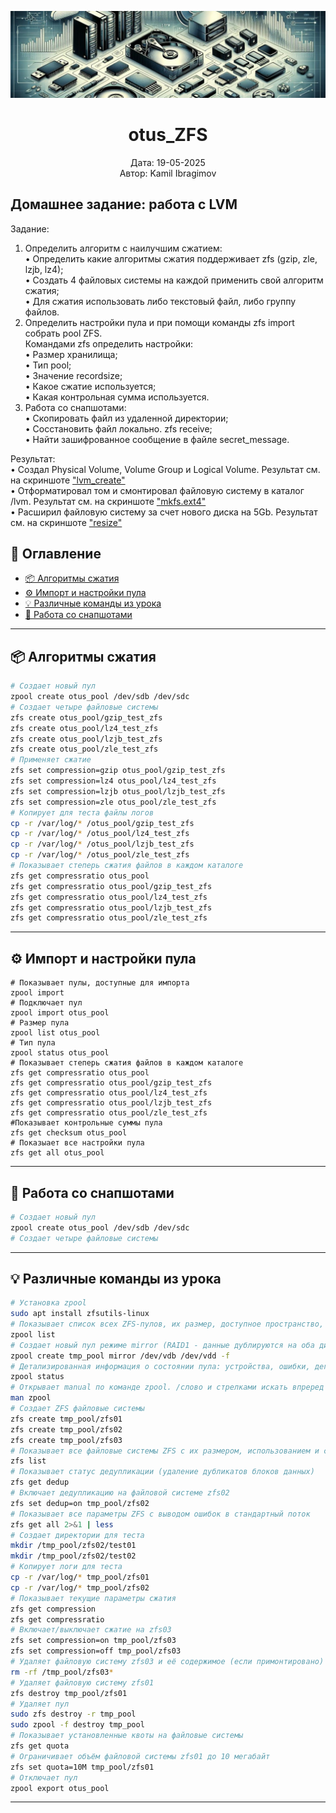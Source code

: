 <p align="center">
  <img src="https://github.com/kamil1403/otus_LVM-1/blob/main/screenshots/lvm.jpg" alt="RAID Banner" width="800">
</p>

<h1 align="center">otus_ZFS</h1>
<p align="center">Дата: 19-05-2025<br>Автор: Kamil Ibragimov</p>

## Домашнее задание: работа с LVM
Задание:   
1. Определить алгоритм с наилучшим сжатием:   
• Определить какие алгоритмы сжатия поддерживает zfs (gzip, zle, lzjb, lz4);   
• Cоздать 4 файловых системы на каждой применить свой алгоритм сжатия;   
• Для сжатия использовать либо текстовый файл, либо группу файлов.   
2. Определить настройки пула и при помощи команды zfs import собрать pool ZFS.   
Командами zfs определить настройки:     
• Размер хранилища;   
• Тип pool;   
• Значение recordsize;   
• Какое сжатие используется;   
• Какая контрольная сумма используется.   
3. Работа со снапшотами:   
• Скопировать файл из удаленной директории;   
• Сосстановить файл локально. zfs receive;   
• Найти зашифрованное сообщение в файле secret_message.   

Результат:   
• Создал Physical Volume, Volume Group и Logical Volume. Результат см. на скриншоте ["lvm_create"](https://github.com/kamil1403/otus_LVM-1/blob/main/screenshots/lvm_create.png)  
• Отформатировал том и смонтировал файловую систему в каталог /lvm. Результат см. на скриншоте ["mkfs.ext4"](https://github.com/kamil1403/otus_LVM-1/blob/main/screenshots/mkfs.ext4.png)  
• Расширил файловую систему за счет нового диска на 5Gb. Результат см. на скриншоте ["resize"](https://github.com/kamil1403/otus_LVM-1/blob/main/screenshots/resize.png) 



## 🧭 Оглавление

- [📦 Алгоритмы сжатия](#gzip)
- [⚙️ Импорт и настройки пула](#pool)
- [💡 Различные команды из урока](#other)
- [📸 Работа со снапшотами](#snapshot)

---

<a id="gzip"></a>
## 📦 Алгоритмы сжатия

```bash
# Создает новый пул   
zpool create otus_pool /dev/sdb /dev/sdc   
# Создает четыре файловые системы   
zfs create otus_pool/gzip_test_zfs   
zfs create otus_pool/lz4_test_zfs   
zfs create otus_pool/lzjb_test_zfs   
zfs create otus_pool/zle_test_zfs   
# Применяет сжатие   
zfs set compression=gzip otus_pool/gzip_test_zfs   
zfs set compression=lz4 otus_pool/lz4_test_zfs   
zfs set compression=lzjb otus_pool/lzjb_test_zfs   
zfs set compression=zle otus_pool/zle_test_zfs   
# Копирует для теста файлы логов   
cp -r /var/log/* /otus_pool/gzip_test_zfs   
cp -r /var/log/* /otus_pool/lz4_test_zfs   
cp -r /var/log/* /otus_pool/lzjb_test_zfs   
cp -r /var/log/* /otus_pool/zle_test_zfs   
# Показывает степерь сжатия файлов в каждом каталоге   
zfs get compressratio otus_pool  
zfs get compressratio otus_pool/gzip_test_zfs   
zfs get compressratio otus_pool/lz4_test_zfs   
zfs get compressratio otus_pool/lzjb_test_zfs   
zfs get compressratio otus_pool/zle_test_zfs 
```

---

<a id="pool"></a>
## ⚙️ Импорт и настройки пула

```bash|
# Показывает пулы, доступные для импорта  
zpool import
# Подключает пул
zpool import otus_pool
# Размер пула
zpool list otus_pool
# Тип пула
zpool status otus_pool
# Показывает степерь сжатия файлов в каждом каталоге   
zfs get compressratio otus_pool  
zfs get compressratio otus_pool/gzip_test_zfs   
zfs get compressratio otus_pool/lz4_test_zfs   
zfs get compressratio otus_pool/lzjb_test_zfs   
zfs get compressratio otus_pool/zle_test_zfs 
#Показывает контрольные суммы пула
zfs get checksum otus_pool
# Показыает все настройки пула
zfs get all otus_pool 
```

---

<a id="snapshot"></a>
## 📸 Работа со снапшотами

```bash
# Создает новый пул   
zpool create otus_pool /dev/sdb /dev/sdc   
# Создает четыре файловые системы   
```

---

<a id="other"></a>
## 💡 Различные команды из урока

```bash
# Установка zpool   
sudo apt install zfsutils-linux   
# Показывает список всех ZFS-пулов, их размер, доступное пространство, состояние   
zpool list   
# Создает новый пул режиме mirror (RAID1 - данные дублируются на оба диска) из дисков /dev/vdb и /dev/vdd   
zpool create tmp_pool mirror /dev/vdb /dev/vdd -f   
# Детализированная информация о состоянии пула: устройства, ошибки, деградация   
zpool status   
# Открывает manual по команде zpool. /слово и стрелками искать впреред или назад. Также можно лисать результаты клавишей N. Клавишка q - выход   
man zpool   
# Создает ZFS файловые системы   
zfs create tmp_pool/zfs01   
zfs create tmp_pool/zfs02   
zfs create tmp_pool/zfs03   
# Показывает все файловые системы ZFS с их размером, использованием и статусом   
zfs list   
# Показывает статус дедупликации (удаление дубликатов блоков данных)   
zfs get dedup   
# Включает дедупликацию на файловой системе zfs02   
zfs set dedup=on tmp_pool/zfs02   
# Показывает все параметры ZFS с выводом ошибок в стандартный поток   
zfs get all 2>&1 | less   
# Создает директории для теста   
mkdir /tmp_pool/zfs02/test01   
mkdir /tmp_pool/zfs02/test02   
# Копирует логи для теста   
cp -r /var/log/* tmp_pool/zfs01   
cp -r /var/log/* tmp_pool/zfs02   
# Показывает текущие параметры сжатия   
zfs get compression   
zfs get compressratio   
# Включает/выключает сжатие на zfs03   
zfs set compression=on tmp_pool/zfs03   
zfs set compression=off tmp_pool/zfs03   
# Удаляет файловую систему zfs03 и её содержимое (если примонтировано)   
rm -rf /tmp_pool/zfs03*   
# Удаляет файловую систему zfs01   
zfs destroy tmp_pool/zfs01   
# Удаляет пул
sudo zfs destroy -r tmp_pool
sudo zpool -f destroy tmp_pool
# Показывает установленные квоты на файловые системы   
zfs get quota   
# Ограничивает объём файловой системы zfs01 до 10 мегабайт
zfs set quota=10M tmp_pool/zfs01
# Отключает пул
zpool export otus_pool
```

---


